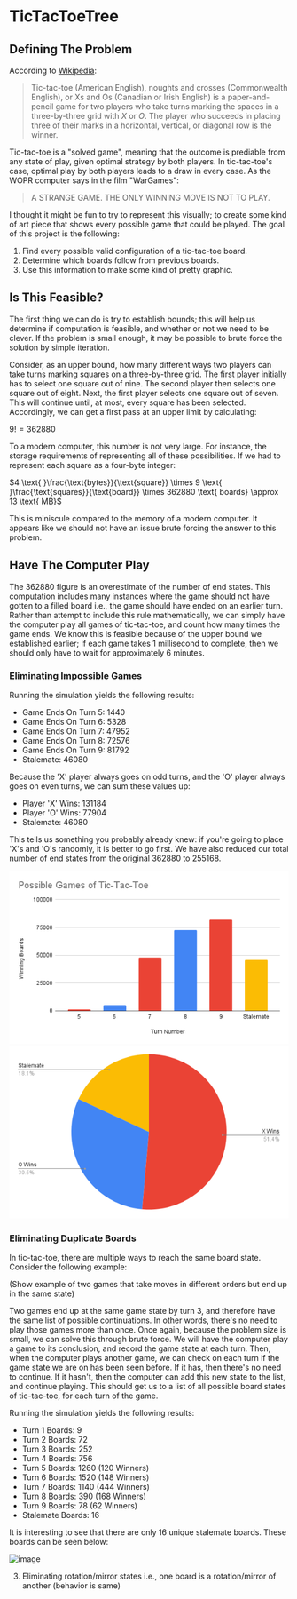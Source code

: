 # TicTacToeTree

## Defining The Problem

According to [Wikipedia](https://en.wikipedia.org/wiki/Tic-tac-toe): 

> Tic-tac-toe (American English), noughts and crosses (Commonwealth English), or Xs and Os (Canadian or Irish English) is a paper-and-pencil game for two players who take turns marking the spaces in a three-by-three grid with *X* or *O*. 
The player who succeeds in placing three of their marks in a horizontal, vertical, or diagonal row is the winner. 

Tic-tac-toe is a "solved game", meaning that the outcome is prediable from any state of play, given optimal strategy by both players.
In tic-tac-toe's case, optimal play by both players leads to a draw in every case.
As the WOPR computer says in the film "WarGames":

> A STRANGE GAME. THE ONLY WINNING MOVE IS NOT TO PLAY.

I thought it might be fun to try to represent this visually; to create some kind of art piece that shows every possible game that could be played.
The goal of this project is the following: 
1. Find every possible valid configuration of a tic-tac-toe board. 
2. Determine which boards follow from previous boards. 
3. Use this information to make some kind of pretty graphic.

## Is This Feasible?

The first thing we can do is try to establish bounds; this will help us determine if computation is feasible, and whether or not we need to be clever.
If the problem is small enough, it may be possible to brute force the solution by simple iteration.

Consider, as an upper bound, how many different ways two players can take turns marking squares on a three-by-three grid.
The first player initially has to select one square out of nine.
The second player then selects one square out of eight.
Next, the first player selects one square out of seven.
This will continue until, at most, every square has been selected.
Accordingly, we can get a first pass at an upper limit by calculating:

$9! = 362880$

To a modern computer, this number is not very large.
For instance, the storage requirements of representing all of these possibilities.
If we had to represent each square as a four-byte integer:

$4 \text{ }\frac{\text{bytes}}{\text{square}} \times 9 \text{ }\frac{\text{squares}}{\text{board}} \times 362880 \text{ boards} \approx 13 \text{ MB}$

This is miniscule compared to the memory of a modern computer.
It appears like we should not have an issue brute forcing the answer to this problem.

## Have The Computer Play

The 362880 figure is an overestimate of the number of end states.
This computation includes many instances where the game should not have gotten to a filled board i.e., the game should have ended on an earlier turn.
Rather than attempt to include this rule mathematically, we can simply have the computer play all games of tic-tac-toe, and count how many times the game ends.
We know this is feasible because of the upper bound we established earlier; if each game takes 1 millisecond to complete, then we should only have to wait for approximately 6 minutes.

### Eliminating Impossible Games

Running the simulation yields the following results:

- Game Ends On Turn 5: 1440
- Game Ends On Turn 6: 5328
- Game Ends On Turn 7: 47952
- Game Ends On Turn 8: 72576
- Game Ends On Turn 9: 81792
- Stalemate: 46080

Because the 'X' player always goes on odd turns, and the 'O' player always goes on even turns, we can sum these values up:

- Player 'X' Wins: 131184
- Player 'O' Wins: 77904
- Stalemate: 46080

This tells us something you probably already knew: if you're going to place 'X's and 'O's randomly, it is better to go first.
We have also reduced our total number of end states from the original 362880 to 255168.

![image](/images/possible_games_bar.png)
![image](/images/possible_games_pie.png)

### Eliminating Duplicate Boards

In tic-tac-toe, there are multiple ways to reach the same board state.
Consider the following example:

(Show example of two games that take moves in different orders but end up in the same state)

Two games end up at the same game state by turn 3, and therefore have the same list of possible continuations.
In other words, there's no need to play those games more than once.
Once again, because the problem size is small, we can solve this through brute force.
We will have the computer play a game to its conclusion, and record the game state at each turn.
Then, when the computer plays another game, we can check on each turn if the game state we are on has been seen before.
If it has, then there's no need to continue.
If it hasn't, then the computer can add this new state to the list, and continue playing.
This should get us to a list of all possible board states of tic-tac-toe, for each turn of the game.

Running the simulation yields the following results:

- Turn 1 Boards: 9
- Turn 2 Boards: 72
- Turn 3 Boards: 252
- Turn 4 Boards: 756
- Turn 5 Boards: 1260 (120 Winners)
- Turn 6 Boards: 1520 (148 Winners)
- Turn 7 Boards: 1140 (444 Winners)
- Turn 8 Boards: 390 (168 Winners)
- Turn 9 Boards: 78 (62 Winners)
- Stalemate Boards: 16

It is interesting to see that there are only 16 unique stalemate boards.
These boards can be seen below:

![image](/images/stalemate_boards.png)

3. Eliminating rotation/mirror states i.e., one board is a rotation/mirror of another (behavior is same)
